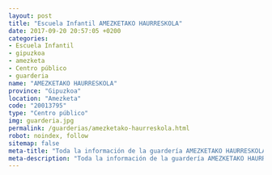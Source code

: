 ```yaml
---
layout: post
title: "Escuela Infantil AMEZKETAKO HAURRESKOLA"
date: 2017-09-20 20:57:05 +0200
categories:
- Escuela Infantil
- gipuzkoa
- amezketa
- Centro público
- guarderia
name: "AMEZKETAKO HAURRESKOLA"
province: "Gipuzkoa"
location: "Amezketa"
code: "20013795"
type: "Centro público"
img: guarderia.jpg
permalink: /guarderias/amezketako-haurreskola.html
robot: noindex, follow
sitemap: false
meta-title: "Toda la información de la guardería AMEZKETAKO HAURRESKOLA"
meta-description: "Toda la información de la guardería AMEZKETAKO HAURRESKOLA"
---
```

